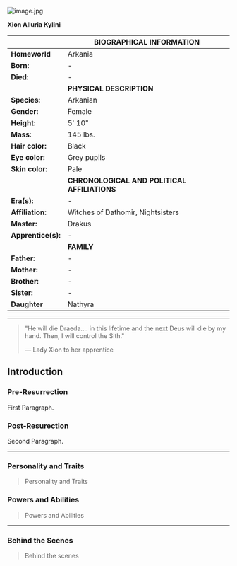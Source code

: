 ![image.jpg](image.jpg)

**Xion Alluria Kylini**


| | BIOGRAPHICAL INFORMATION  |
| --- | --- |
| **Homeworld** |  Arkania |
| **Born:** | - |
| **Died:** | - |
| | **PHYSICAL DESCRIPTION**  |
| **Species:** | Arkanian |
| **Gender:** | Female |
| **Height:** | 5' 10" |
| **Mass:** | 145 lbs. |
| **Hair color:** | Black |
| **Eye color:** | Grey pupils |
| **Skin color:** | Pale |
| | **CHRONOLOGICAL AND POLITICAL AFFILIATIONS**  |
| **Era(s):** | - |
| **Affiliation:** | Witches of Dathomir, Nightsisters |
| **Master:** | Drakus |
| **Apprentice(s):** | - |
| | **FAMILY** |
| **Father:** | - |
| **Mother:** | - |
| **Brother:** | - |
| **Sister:** | - |
| **Daughter** | Nathyra |


***

> "He will die Draeda.... in this lifetime and the next Deus will die by my hand. Then, I will control the Sith."
>
> — Lady Xion to her apprentice

## Introduction

### Pre-Resurrection

First Paragraph.

### Post-Resurection

Second Paragraph.

***

### Personality and Traits

> Personality and Traits


### Powers and Abilities

> Powers and Abilities

***

### Behind the Scenes

> Behind the scenes
